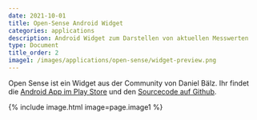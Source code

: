 ```yaml
---
date: 2021-10-01
title: Open-Sense Android Widget
categories: applications
description: Android Widget zum Darstellen von aktuellen Messwerten
type: Document
title_order: 2
image1: /images/applications/open-sense/widget-preview.png
---
```


Open Sense ist ein Widget aus der Community von Daniel Bälz. Ihr findet die [Android App im Play Store](https://play.google.com/store/apps/details?id=de.codefor.karlsruhe.opensense) und den [Sourcecode auf Github](https://github.com/CodeforKarlsruhe/opensense).

{% include image.html image=page.image1 %}